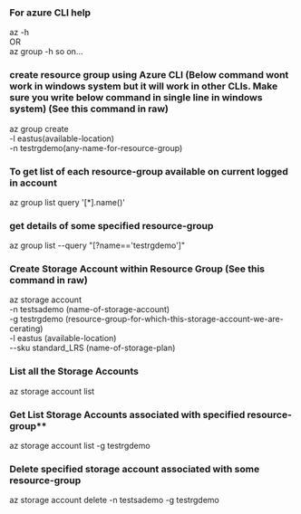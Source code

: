 ### **For azure CLI help** 
az -h \
OR \
az group -h so on... 

### **create resource group using Azure CLI**  (Below command wont work in windows system but it will work in other CLIs. Make sure you write below command in single line in windows system) (See this command in raw)
az group create \
-l eastus(available-location) \
-n testrgdemo(any-name-for-resource-group)

### **To get list of each resource-group available on current logged in account** 
az group list query '[*].name()'

### **get details of some specified resource-group** 
az group list --query "[?name=='testrgdemo']"

### **Create Storage Account within Resource Group** (See this command in raw) 
az storage account \
-n testsademo (name-of-storage-account)\
-g testrgdemo (resource-group-for-which-this-storage-account-we-are-cerating) \
-l eastus (available-location) \
--sku standard_LRS (name-of-storage-plan)

### **List all the Storage Accounts** 
az storage account list 

### Get List Storage Accounts associated with specified resource-group** 
az storage account list -g testrgdemo

### **Delete specified storage account associated with some resource-group** 
az storage account delete -n testsademo -g testrgdemo

